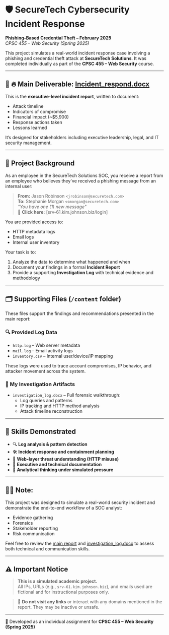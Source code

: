# 🛡️ SecureTech Cybersecurity Incident Response  
**Phishing-Based Credential Theft – February 2025**  
_CPSC 455 – Web Security (Spring 2025)_

This project simulates a real-world incident response case involving a phishing and credential theft attack at **SecureTech Solutions**. It was completed individually as part of the **CPSC 455 – Web Security** course.

---

## 📄 🔥 Main Deliverable: [Incident_respond.docx](Incident_respond.docx)

This is the **executive-level incident report**, written to document:
- Attack timeline
- Indicators of compromise
- Financial impact (~$5,900)
- Response actions taken
- Lessons learned

It’s designed for stakeholders including executive leadership, legal, and IT security management.

---

## 🧠 Project Background

As an employee in the SecureTech Solutions SOC, you receive a report from an employee who believes they've received a phishing message from an internal user:


> **From:** Jason Robinson `<jrobinson@securetech.com>`  
> **To:** Stephanie Morgan `<smorgan@securetech.com>`  
> _"You have one (1) new message"_  
> 🔗 **Click here:** [srv-61.kim.johnson.biz/login]

You are provided access to:
- HTTP metadata logs
- Email logs
- Internal user inventory

Your task is to:
1. Analyze the data to determine what happened and when
2. Document your findings in a formal **Incident Report**
3. Provide a supporting **Investigation Log** with technical evidence and methodology

---

## 🗂️ Supporting Files (`/content` folder)

These files support the findings and recommendations presented in the main report:

### 🔍 Provided Log Data
- `http.log` – Web server metadata
- `mail.log` – Email activity logs
- `inventory.csv` – Internal user/device/IP mapping

These logs were used to trace account compromises, IP behavior, and attacker movement across the system.

### 🧪 My Investigation Artifacts
- `investigation_log.docx` – Full forensic walkthrough:
  - Log queries and patterns
  - IP tracking and HTTP method analysis
  - Attack timeline reconstruction


---

## 💼 Skills Demonstrated

- 🔍 **Log analysis & pattern detection**
- 🛠 **Incident response and containment planning**
- 🔐 **Web-layer threat understanding (HTTP misuse)**
- 📄 **Executive and technical documentation**
- 🧠 **Analytical thinking under simulated pressure**

---

## 🧑‍💼 Note: 

This project was designed to simulate a real-world security incident and demonstrate the end-to-end workflow of a SOC analyst:
- Evidence gathering
- Forensics
- Stakeholder reporting
- Risk communication

Feel free to review the [main report](Incident_respond.docx) and [investigation_log.docx](content/investigation_log.docx) to assess both technical and communication skills.

---

## ⚠️ Important Notice

> **This is a simulated academic project.**  
> All IPs, URLs (e.g., `srv-61.kim.johnson.biz`), and emails used are fictional and for instructional purposes only.

> 🚫 **Do not visit any links** or interact with any domains mentioned in the report. They may be inactive or unsafe.

---

📎 Developed as an individual assignment for **CPSC 455 – Web Security (Spring 2025)**
